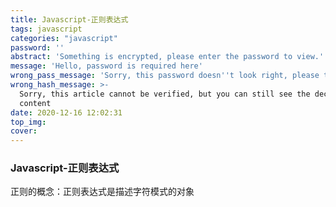 ```yaml
---
title: Javascript-正则表达式
tags: javascript
categories: "javascript"
password: ''
abstract: 'Something is encrypted, please enter the password to view.'
message: 'Hello, password is required here'
wrong_pass_message: 'Sorry, this password doesn''t look right, please try again.'
wrong_hash_message: >-
  Sorry, this article cannot be verified, but you can still see the decrypted
  content
date: 2020-12-16 12:02:31
top_img:
cover:
---
```


###  Javascript-正则表达式

正则的概念：正则表达式是描述字符模式的对象

